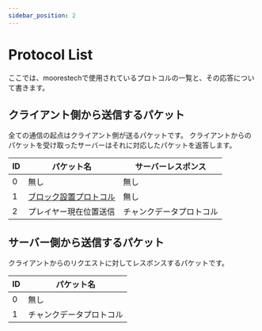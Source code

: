 ```yaml
---
sidebar_position: 2
---
```


# Protocol List

ここでは、moorestechで使用されているプロトコルの一覧と、その応答について書きます。

## クライアント側から送信するパケット
全ての通信の起点はクライアント側が送るパケットです。
クライアントからのパケットを受け取ったサーバーはそれに対応したパケットを返答します。

|  ID  |  パケット名  |  サーバーレスポンス  |
| ---- | ---- | ---- |
|  0  |  無し  |  無し  |
|  1  |  [ブロック設置プロトコル](./From-Client/Block-Place-Protocol)  |  無し  |
|  2  |  プレイヤー現在位置送信  |  チャンクデータプロトコル  |

## サーバー側から送信するパケット
クライアントからのリクエストに対してレスポンスするパケットです。  

|  ID  |  パケット名  |
| ---- | ---- |
|  0  |  無し  |
|  1  |  チャンクデータプロトコル  |
